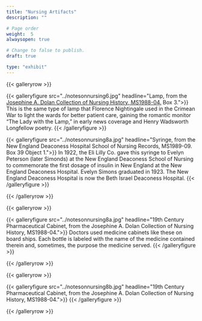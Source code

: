 ```yaml
---
title: "Nursing Artifacts"
description: ""

# Page order
weight:  5
alwaysopen: true

# Change to false to publish.
draft: true

type: "exhibit"
---
```


{{< galleryrow >}}

{{< galleryfigure src="../notesonnursing6.jpg"
           headline="Lamp, from the [Josephine A. Dolan Collection of Nursing History, MS1988-04.](https://bc-primo.hosted.exlibrisgroup.com/permalink/f/l6ucgu/ALMA-BC21352781560001021) Box 3.">}} This is the same type of lamp that Florence Nightingale used in the Crimean War to light the wards for better patient care, gaining the romantic monitor “The Lady with the Lamp,” in early news coverage and Henry Wadsworth Longfellow poetry.
{{< /galleryfigure >}}

{{< galleryfigure src="../notesonnursing8a.jpg"
           headline="Syringe, from the New England Deaconess Hospital School of Nursing Records, MS1989-09. Box 39 Object 1.">}} In 1922, the Eli Lilly Co. gave this syringe to Evelyn Peterson (later Simonds) at the New England Deaconess School of Nursing to commemorate the first dosage of insulin in New England at the New England Deaconess Hospital. Evelyn Simons graduated in 1923. The New England Deaconess Hospital is now the Beth Israel Deaconess Hospital.
{{< /galleryfigure >}}

{{< /galleryrow >}}

{{< galleryrow >}}

{{< galleryfigure src="../notesonnursing8a.jpg"
           headline="19th Century Pharmaceutical Cabinet, from the Josephine A. Dolan Collection of Nursing History, MS1988-04.">}} Doctors used medicine cabinets like these on board ships. Each bottle is labeled with the name of the medicine contained therein and, sometimes, the purpose the medicine served.
{{< /galleryfigure >}}

{{< /galleryrow >}}

{{< galleryrow >}}

{{< galleryfigure src="../notesonnursing8b.jpg"
           headline="19th Century Pharmaceutical Cabinet, from the Josephine A. Dolan Collection of Nursing History, MS1988-04.">}}
{{< /galleryfigure >}}

{{< /galleryrow >}}

